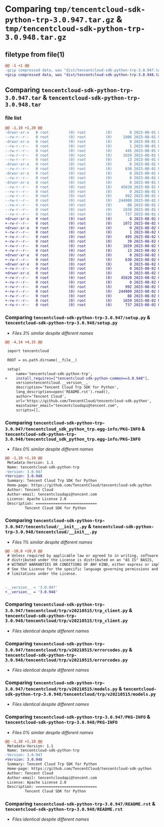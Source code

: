 # Comparing `tmp/tencentcloud-sdk-python-trp-3.0.947.tar.gz` & `tmp/tencentcloud-sdk-python-trp-3.0.948.tar.gz`

## filetype from file(1)

```diff
@@ -1 +1 @@
-gzip compressed data, was "dist/tencentcloud-sdk-python-trp-3.0.947.tar", last modified: Tue Aug  1 00:59:01 2023, max compression
+gzip compressed data, was "dist/tencentcloud-sdk-python-trp-3.0.948.tar", last modified: Wed Aug  2 00:40:26 2023, max compression
```

## Comparing `tencentcloud-sdk-python-trp-3.0.947.tar` & `tencentcloud-sdk-python-trp-3.0.948.tar`

### file list

```diff
@@ -1,19 +1,20 @@
-drwxr-xr-x   0 root         (0) root         (0)        0 2023-08-01 00:59:01.000000 tencentcloud-sdk-python-trp-3.0.947/
--rw-r--r--   0 root         (0) root         (0)     1006 2023-08-01 00:59:01.000000 tencentcloud-sdk-python-trp-3.0.947/setup.py
-drwxr-xr-x   0 root         (0) root         (0)        0 2023-08-01 00:59:01.000000 tencentcloud-sdk-python-trp-3.0.947/tencentcloud_sdk_python_trp.egg-info/
--rw-r--r--   0 root         (0) root         (0)        1 2023-08-01 00:59:01.000000 tencentcloud-sdk-python-trp-3.0.947/tencentcloud_sdk_python_trp.egg-info/dependency_links.txt
--rw-r--r--   0 root         (0) root         (0)      445 2023-08-01 00:59:01.000000 tencentcloud-sdk-python-trp-3.0.947/tencentcloud_sdk_python_trp.egg-info/SOURCES.txt
--rw-r--r--   0 root         (0) root         (0)     1659 2023-08-01 00:59:01.000000 tencentcloud-sdk-python-trp-3.0.947/tencentcloud_sdk_python_trp.egg-info/PKG-INFO
--rw-r--r--   0 root         (0) root         (0)       13 2023-08-01 00:59:01.000000 tencentcloud-sdk-python-trp-3.0.947/tencentcloud_sdk_python_trp.egg-info/top_level.txt
-drwxr-xr-x   0 root         (0) root         (0)        0 2023-08-01 00:59:01.000000 tencentcloud-sdk-python-trp-3.0.947/tencentcloud/
--rw-r--r--   0 root         (0) root         (0)      630 2023-08-01 00:59:01.000000 tencentcloud-sdk-python-trp-3.0.947/tencentcloud/__init__.py
-drwxr-xr-x   0 root         (0) root         (0)        0 2023-08-01 00:59:01.000000 tencentcloud-sdk-python-trp-3.0.947/tencentcloud/trp/
--rw-r--r--   0 root         (0) root         (0)        0 2023-08-01 00:59:01.000000 tencentcloud-sdk-python-trp-3.0.947/tencentcloud/trp/__init__.py
-drwxr-xr-x   0 root         (0) root         (0)        0 2023-08-01 00:59:01.000000 tencentcloud-sdk-python-trp-3.0.947/tencentcloud/trp/v20210515/
--rw-r--r--   0 root         (0) root         (0)    45820 2023-08-01 00:59:01.000000 tencentcloud-sdk-python-trp-3.0.947/tencentcloud/trp/v20210515/trp_client.py
--rw-r--r--   0 root         (0) root         (0)        0 2023-08-01 00:59:01.000000 tencentcloud-sdk-python-trp-3.0.947/tencentcloud/trp/v20210515/__init__.py
--rw-r--r--   0 root         (0) root         (0)      992 2023-08-01 00:59:01.000000 tencentcloud-sdk-python-trp-3.0.947/tencentcloud/trp/v20210515/errorcodes.py
--rw-r--r--   0 root         (0) root         (0)   244909 2023-08-01 00:59:01.000000 tencentcloud-sdk-python-trp-3.0.947/tencentcloud/trp/v20210515/models.py
--rw-r--r--   0 root         (0) root         (0)       88 2023-08-01 00:59:01.000000 tencentcloud-sdk-python-trp-3.0.947/setup.cfg
--rw-r--r--   0 root         (0) root         (0)     1659 2023-08-01 00:59:01.000000 tencentcloud-sdk-python-trp-3.0.947/PKG-INFO
--rw-r--r--   0 root         (0) root         (0)      737 2023-08-01 00:59:01.000000 tencentcloud-sdk-python-trp-3.0.947/README.rst
+drwxr-xr-x   0 root         (0) root         (0)        0 2023-08-02 00:40:26.000000 tencentcloud-sdk-python-trp-3.0.948/
+-rw-r--r--   0 root         (0) root         (0)     1072 2023-08-02 00:40:26.000000 tencentcloud-sdk-python-trp-3.0.948/setup.py
+drwxr-xr-x   0 root         (0) root         (0)        0 2023-08-02 00:40:26.000000 tencentcloud-sdk-python-trp-3.0.948/tencentcloud_sdk_python_trp.egg-info/
+-rw-r--r--   0 root         (0) root         (0)        1 2023-08-02 00:40:26.000000 tencentcloud-sdk-python-trp-3.0.948/tencentcloud_sdk_python_trp.egg-info/dependency_links.txt
+-rw-r--r--   0 root         (0) root         (0)      495 2023-08-02 00:40:26.000000 tencentcloud-sdk-python-trp-3.0.948/tencentcloud_sdk_python_trp.egg-info/SOURCES.txt
+-rw-r--r--   0 root         (0) root         (0)       39 2023-08-02 00:40:26.000000 tencentcloud-sdk-python-trp-3.0.948/tencentcloud_sdk_python_trp.egg-info/requires.txt
+-rw-r--r--   0 root         (0) root         (0)     1659 2023-08-02 00:40:26.000000 tencentcloud-sdk-python-trp-3.0.948/tencentcloud_sdk_python_trp.egg-info/PKG-INFO
+-rw-r--r--   0 root         (0) root         (0)       13 2023-08-02 00:40:26.000000 tencentcloud-sdk-python-trp-3.0.948/tencentcloud_sdk_python_trp.egg-info/top_level.txt
+drwxr-xr-x   0 root         (0) root         (0)        0 2023-08-02 00:40:26.000000 tencentcloud-sdk-python-trp-3.0.948/tencentcloud/
+-rw-r--r--   0 root         (0) root         (0)      630 2023-08-02 00:40:26.000000 tencentcloud-sdk-python-trp-3.0.948/tencentcloud/__init__.py
+drwxr-xr-x   0 root         (0) root         (0)        0 2023-08-02 00:40:26.000000 tencentcloud-sdk-python-trp-3.0.948/tencentcloud/trp/
+-rw-r--r--   0 root         (0) root         (0)        0 2023-08-02 00:40:26.000000 tencentcloud-sdk-python-trp-3.0.948/tencentcloud/trp/__init__.py
+drwxr-xr-x   0 root         (0) root         (0)        0 2023-08-02 00:40:26.000000 tencentcloud-sdk-python-trp-3.0.948/tencentcloud/trp/v20210515/
+-rw-r--r--   0 root         (0) root         (0)    45820 2023-08-02 00:40:26.000000 tencentcloud-sdk-python-trp-3.0.948/tencentcloud/trp/v20210515/trp_client.py
+-rw-r--r--   0 root         (0) root         (0)        0 2023-08-02 00:40:26.000000 tencentcloud-sdk-python-trp-3.0.948/tencentcloud/trp/v20210515/__init__.py
+-rw-r--r--   0 root         (0) root         (0)      992 2023-08-02 00:40:26.000000 tencentcloud-sdk-python-trp-3.0.948/tencentcloud/trp/v20210515/errorcodes.py
+-rw-r--r--   0 root         (0) root         (0)   244909 2023-08-02 00:40:26.000000 tencentcloud-sdk-python-trp-3.0.948/tencentcloud/trp/v20210515/models.py
+-rw-r--r--   0 root         (0) root         (0)       88 2023-08-02 00:40:26.000000 tencentcloud-sdk-python-trp-3.0.948/setup.cfg
+-rw-r--r--   0 root         (0) root         (0)     1659 2023-08-02 00:40:26.000000 tencentcloud-sdk-python-trp-3.0.948/PKG-INFO
+-rw-r--r--   0 root         (0) root         (0)      737 2023-08-02 00:40:26.000000 tencentcloud-sdk-python-trp-3.0.948/README.rst
```

### Comparing `tencentcloud-sdk-python-trp-3.0.947/setup.py` & `tencentcloud-sdk-python-trp-3.0.948/setup.py`

 * *Files 3% similar despite different names*

```diff
@@ -4,14 +4,15 @@
 
 import tencentcloud
 
 ROOT = os.path.dirname(__file__)
 
 setup(
     name='tencentcloud-sdk-python-trp',
+    install_requires=["tencentcloud-sdk-python-common==3.0.948"],
     version=tencentcloud.__version__,
     description='Tencent Cloud Trp SDK for Python',
     long_description=open('README.rst').read(),
     author='Tencent Cloud',
     url='https://github.com/TencentCloud/tencentcloud-sdk-python',
     maintainer_email="tencentcloudapi@tencent.com",
     scripts=[],
```

### Comparing `tencentcloud-sdk-python-trp-3.0.947/tencentcloud_sdk_python_trp.egg-info/PKG-INFO` & `tencentcloud-sdk-python-trp-3.0.948/tencentcloud_sdk_python_trp.egg-info/PKG-INFO`

 * *Files 0% similar despite different names*

```diff
@@ -1,10 +1,10 @@
 Metadata-Version: 1.1
 Name: tencentcloud-sdk-python-trp
-Version: 3.0.947
+Version: 3.0.948
 Summary: Tencent Cloud Trp SDK for Python
 Home-page: https://github.com/TencentCloud/tencentcloud-sdk-python
 Author: Tencent Cloud
 Author-email: tencentcloudapi@tencent.com
 License: Apache License 2.0
 Description: ============================
         Tencent Cloud SDK for Python
```

### Comparing `tencentcloud-sdk-python-trp-3.0.947/tencentcloud/__init__.py` & `tencentcloud-sdk-python-trp-3.0.948/tencentcloud/__init__.py`

 * *Files 1% similar despite different names*

```diff
@@ -10,8 +10,8 @@
 # Unless required by applicable law or agreed to in writing, software
 # distributed under the License is distributed on an "AS IS" BASIS,
 # WITHOUT WARRANTIES OR CONDITIONS OF ANY KIND, either express or implied.
 # See the License for the specific language governing permissions and
 # limitations under the License.
 
 
-__version__ = '3.0.947'
+__version__ = '3.0.948'
```

### Comparing `tencentcloud-sdk-python-trp-3.0.947/tencentcloud/trp/v20210515/trp_client.py` & `tencentcloud-sdk-python-trp-3.0.948/tencentcloud/trp/v20210515/trp_client.py`

 * *Files identical despite different names*

### Comparing `tencentcloud-sdk-python-trp-3.0.947/tencentcloud/trp/v20210515/errorcodes.py` & `tencentcloud-sdk-python-trp-3.0.948/tencentcloud/trp/v20210515/errorcodes.py`

 * *Files identical despite different names*

### Comparing `tencentcloud-sdk-python-trp-3.0.947/tencentcloud/trp/v20210515/models.py` & `tencentcloud-sdk-python-trp-3.0.948/tencentcloud/trp/v20210515/models.py`

 * *Files identical despite different names*

### Comparing `tencentcloud-sdk-python-trp-3.0.947/PKG-INFO` & `tencentcloud-sdk-python-trp-3.0.948/PKG-INFO`

 * *Files 0% similar despite different names*

```diff
@@ -1,10 +1,10 @@
 Metadata-Version: 1.1
 Name: tencentcloud-sdk-python-trp
-Version: 3.0.947
+Version: 3.0.948
 Summary: Tencent Cloud Trp SDK for Python
 Home-page: https://github.com/TencentCloud/tencentcloud-sdk-python
 Author: Tencent Cloud
 Author-email: tencentcloudapi@tencent.com
 License: Apache License 2.0
 Description: ============================
         Tencent Cloud SDK for Python
```

### Comparing `tencentcloud-sdk-python-trp-3.0.947/README.rst` & `tencentcloud-sdk-python-trp-3.0.948/README.rst`

 * *Files identical despite different names*

